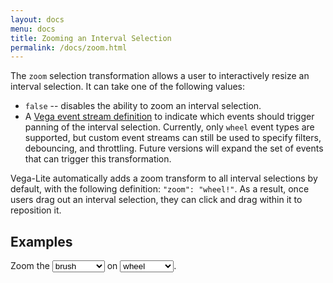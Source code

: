 ```yaml
---
layout: docs
menu: docs
title: Zooming an Interval Selection
permalink: /docs/zoom.html
---
```


The `zoom` selection transformation allows a user to interactively resize an interval selection. It can take one of the following values:

- `false` -- disables the ability to zoom an interval selection.
- A [Vega event stream definition](https://vega.github.io/vega/docs/event-streams/) to indicate which events should trigger panning of the interval selection. Currently, only `wheel` event types are supported, but custom event streams can still be used to specify filters, debouncing, and throttling. Future versions will expand the set of events that can trigger this transformation.

Vega-Lite automatically adds a zoom transform to all interval selections by default, with the following definition: `"zoom": "wheel!"`. As a result, once users drag out an interval selection, they can click and drag within it to reposition it.

## Examples

Zoom the <select id="type" onchange="buildTranslate()"><option>brush</option><option>scatterplot</option></select> on <select id="event" onchange="buildTranslate()"><option>wheel</option><option>shift-wheel</option></select>.

<div id="zoom" class="vl-example" data-name="selection_zoom_brush_wheel"></div>

<script type="text/javascript">
function buildTranslate() {
  const type = document.getElementById('type').value;
  const event = document.getElementById('event').value;
  changeSpec('zoom', 'selection_zoom_' + type + '_' + event);
}
</script>
